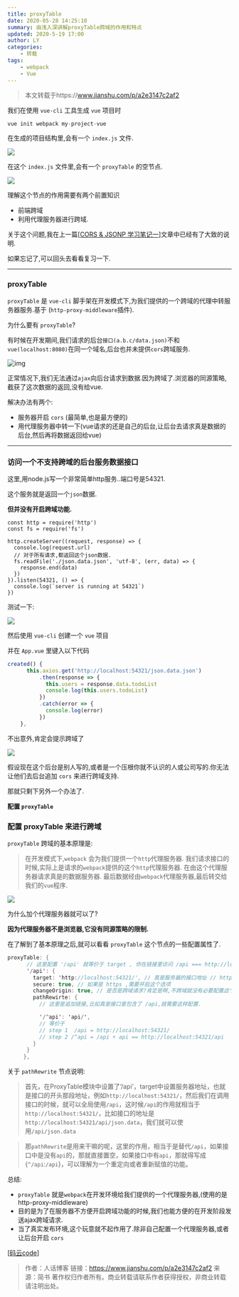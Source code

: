 ```yaml
---
title: proxyTable
date: 2020-05-28 14:25:10
summary: 由浅入深讲解proxyTable跨域的作用和特点
updated: 2020-5-19 17:00
author: LY
categories:
    - 转载
tags:
    - webpack
    - Vue
---
```


> 本文转载于https://www.jianshu.com/p/a2e3147c2af2

我们在使用 `vue-cli` 工具生成 `vue` 项目时



```kotlin
vue init webpack my-project-vue
```

在生成的项目结构里,会有一个 `index.js` 文件.

![](https://txy-tc-ly-1256104767.cos.ap-guangzhou.myqcloud.com/20200528142725.png)



在这个 `index.js` 文件里,会有一个 `proxyTable` 的空节点.

![](https://txy-tc-ly-1256104767.cos.ap-guangzhou.myqcloud.com/20200528142736)



理解这个节点的作用需要有两个前置知识

- 前端跨域
- 利用代理服务器进行跨域.

关于这个问题,我在上一篇[[CORS & JSONP 学习笔记一](https://www.jianshu.com/p/3079a07dd37b)]文章中已经有了大致的说明.

如果忘记了,可以回头去看看复习一下.

------

### proxyTable

`proxyTable` 是 `vue-cli` 脚手架在开发模式下,为我们提供的一个跨域的代理中转服务器服务.基于 (`http-proxy-middleware`插件).

为什么要有 `proxyTable`?

有时候在开发期间,我们请求的后台`接口(a.b.c/data.json)`不和`vue(localhost:8080)`在同一个域名,后台也并未提供`cors`跨域服务.

![img](https://txy-tc-ly-1256104767.cos.ap-guangzhou.myqcloud.com/20200528142751)



正常情况下,我们无法通过`ajax`向后台请求到数据.因为跨域了.浏览器的同源策略,截获了这次数据的返回,没有给vue.

解决办法有两个:

- 服务器开启 `cors` (最简单,也是最方便的)
- 用代理服务器中转一下(vue请求的还是自己的后台,让后台去请求真是数据的后台,然后再将数据返回给vue)

------

### 访问一个不支持跨域的后台服务数据接口

这里,用node.js写一个非常简单http服务..端口号是54321.

这个服务就是返回一个`json`数据.

**但并没有开启跨域功能.**



```tsx
const http = require('http')
const fs = require('fs')

http.createServer((request, response) => { 
  console.log(request.url) 
  // 对于所有请求,都返回这个json数据.
  fs.readFile('./json.data.json', 'utf-8', (err, data) => { 
    response.end(data)
  })
}).listen(54321, () => { 
  console.log(`server is running at 54321`)
})
```

测试一下:

![](https://txy-tc-ly-1256104767.cos.ap-guangzhou.myqcloud.com/20200528142801)



然后使用 `vue-cli` 创建一个 `vue` 项目

并在 `App.vue` 里键入以下代码



```jsx
created() {
      this.axios.get('http://localhost:54321/json.data.json')
          .then(response => {
            this.users = response.data.todoList
            console.log(this.users.todoList)
          })
          .catch(error => {
            console.log(error)
          })
    },  
```

不出意外,肯定会提示跨域了

![](https://txy-tc-ly-1256104767.cos.ap-guangzhou.myqcloud.com/20200528183538)



假设现在这个后台是别人写的,或者是一个压根你就不认识的人或公司写的.你无法让他们去后台追加 `cors` 来进行跨域支持.

那就只剩下另外一个办法了.

**配置 `proxyTable`**

### 配置 proxyTable 来进行跨域

`proxyTable` 跨域的基本原理是:

> 在开发模式下,`webpack` 会为我们提供一个`http`代理服务器.
>  我们请求接口的时候,实际上是请求的`webpack`提供的这个`http`代理服务器.
>  在由这个代理服务器请求真是的数据服务器.
>  最后数据经由`webpack`代理服务器,最后转交给我们的`vue`程序.

![](https://txy-tc-ly-1256104767.cos.ap-guangzhou.myqcloud.com/20200528142811)

为什么加个代理服务器就可以了?

**因为代理服务器不是浏览器,它没有同源策略的限制.**

在了解到了基本原理之后,就可以看看 `proxyTable` 这个节点的一些配置属性了.



```csharp
proxyTable: {
      // 这里配置 '/api' 就等价于 target , 你在链接里访问 /api === http://localhost:54321
      '/api': {
        target: 'http://localhost:54321/', // 真是服务器的接口地址 // http://localhost:54321/json.data.json,
        secure: true, // 如果是 https ,需要开启这个选项
        changeOrigin: true, // 是否是跨域请求?肯定是啊,不跨域就没有必要配置这个proxyTable了.
        pathRewirte: {
          // 这里是追加链接,比如真是接口里包含了 /api,就需要这样配置.

          '/^api': 'api/', 
          // 等价于 
          // step 1  /api = http://localhost:54321/
          // step 2 /^api = /api + api == http://localhost:54321/api
        }
      }
     },
```

关于 `pathRewrite` 节点说明:

> 首先，在ProxyTable模块中设置了‘/api’，target中设置服务器地址，也就是接口的开头那段地址，例如`http://localhost:54321/`，然后我们在调用接口的时候，就可以全局使用`/api`，这时候`/api`的作用就相当于`http://localhost:54321/`，比如接口的地址是`http://localhost:54321/api/json.data`，我们就可以使用`/api/json.data`

> 那`pathRewrite`是用来干嘛的呢，这里的作用，相当于是替代`/api`，如果接口中是没有`api`的，那就直接置空，如果接口中有`api`，那就得写成{`^/api`:`/api`}，可以理解为一个重定向或者重新赋值的功能。

总结:

- `proxyTable` 就是`webpack`在开发环境给我们提供的一个代理服务器,(使用的是 http-proxy-middleware)
- 目的是为了在服务器不方便开启跨域功能的时候,我们也能方便的在开发阶段发送ajax跨域请求.
- 当了真实发布环境,这个玩意就不起作用了.除非自己配置一个代理服务器,或者让后台开启 `cors`

[[码云code](https://links.jianshu.com/go?to=https%3A%2F%2Fgitee.com%2FcodeResp%2Fvue-proxyTable.git)]

> 作者：人话博客
> 链接：https://www.jianshu.com/p/a2e3147c2af2
> 来源：简书
> 著作权归作者所有。商业转载请联系作者获得授权，非商业转载请注明出处。